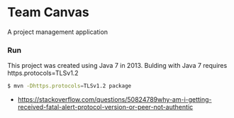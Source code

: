 # Team Canvas

A project management application

### Run
This project was created using Java 7 in 2013. Bulding with Java 7 requires https.protocols=TLSv1.2

```sh
$ mvn -Dhttps.protocols=TLSv1.2 package
```

* https://stackoverflow.com/questions/50824789why-am-i-getting-received-fatal-alert-protocol-version-or-peer-not-authentic
